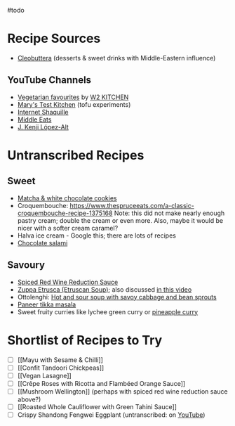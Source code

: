 #todo 
# Recipe Sources

- [Cleobuttera](https://cleobuttera.com/recipes/) (desserts & sweet drinks with Middle-Eastern influence)

## YouTube Channels

- [Vegetarian favourites](https://www.youtube.com/playlist?list=PLP7K32dTk0Zn0khGAYBjwopRZnh-tQ5xH) by [W2 KITCHEN](https://www.youtube.com/@w2kitchen)
- [Mary's Test Kitchen](https://www.youtube.com/@marystestkitchen) (tofu experiments)
- [Internet Shaquille](https://www.youtube.com/@internetshaquille)
- [Middle Eats](https://www.youtube.com/@MiddleEats)
- [J. Kenji López-Alt](https://www.youtube.com/@JKenjiLopezAlt)

# Untranscribed Recipes

## Sweet

- [Matcha & white chocolate cookies](https://www.cooking-therapy.com/matcha-white-chocolate-chip-cookies/#recipe)
- Croquembouche: https://www.thespruceeats.com/a-classic-croquembouche-recipe-1375168
  Note: this did not make nearly enough pastry cream; double the cream or even more. Also, maybe it would be nicer with a softer cream caramel?
- Halva ice cream - Google this; there are lots of recipes
- [Chocolate salami](https://www.vickisgreekrecipes.com/recipes/greek-chocolate-salami-with-dried-fruits-and-nuts-kormos/)

## Savoury

- [Spiced Red Wine Reduction Sauce](https://realgreekrecipes.com/red-wine-reduction-sauce/#recipe)
- [Zuppa Etrusca (Etruscan Soup)](https://reportergourmet.com/en/recipes/65-etruscan-soup-aimo-moroni-alessandro-negrini-e-fabio-pisani); also discussed [in this video](https://www.youtube.com/watch?v=Tx3xoCThDbE)
- Ottolenghi: [Hot and sour soup with savoy cabbage and bean sprouts](https://ottolenghi.co.uk/pages/recipes/hot-sour-soup-savoy-cabbage-bean-sprouts)
- [Paneer tikka masala](https://www.indianhealthyrecipes.com/paneer-tikka-masala-recipe-sanjeev-kapoor/#wprm-recipe-container-38270)
- Sweet fruity curries like lychee green curry or [pineapple curry](https://getinspiredeveryday.com/food/pineapple-curry/#recipe)

# Shortlist of Recipes to Try

- [ ] [[Mayu with Sesame & Chilli]]
- [ ] [[Confit Tandoori Chickpeas]]
- [ ] [[Vegan Lasagne]]
- [ ] [[Crêpe Roses with Ricotta and Flambéed Orange Sauce]]
- [ ] [[Mushroom Wellington]] (perhaps with spiced red wine reduction sauce above?)
- [ ] [[Roasted Whole Cauliflower with Green Tahini Sauce]]
- [ ] Crispy Shandong Fengwei Eggplant (untranscribed: on [YouTube](https://youtu.be/1KJN_q6q0co))
